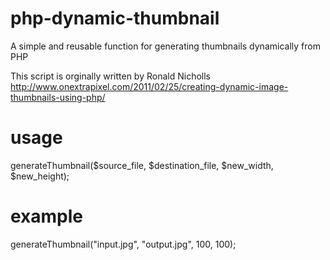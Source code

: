 php-dynamic-thumbnail
=====================

A simple and reusable function for generating thumbnails dynamically from PHP

This script is orginally written by Ronald Nicholls
http://www.onextrapixel.com/2011/02/25/creating-dynamic-image-thumbnails-using-php/

usage
=====

generateThumbnail($source_file, $destination_file, $new_width, $new_height);

example
=======

generateThumbnail("input.jpg", "output.jpg", 100, 100);
